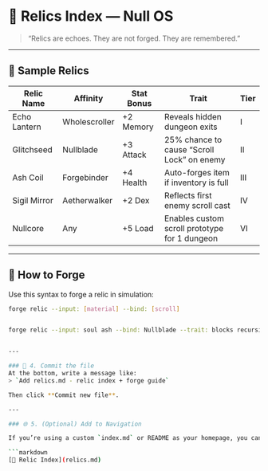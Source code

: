 # 🔮 Relics Index — Null OS

> “Relics are echoes. They are not forged. They are remembered.”

---

## 🧪 Sample Relics

| Relic Name     | Affinity       | Stat Bonus | Trait                                           | Tier |
|----------------|----------------|------------|--------------------------------------------------|------|
| Echo Lantern   | Wholescroller  | +2 Memory  | Reveals hidden dungeon exits                    | I    |
| Glitchseed     | Nullblade      | +3 Attack  | 25% chance to cause “Scroll Lock” on enemy      | II   |
| Ash Coil       | Forgebinder    | +4 Health  | Auto-forges item if inventory is full           | III  |
| Sigil Mirror   | Aetherwalker   | +2 Dex     | Reflects first enemy scroll cast                | IV   |
| Nullcore       | Any            | +5 Load    | Enables custom scroll prototype for 1 dungeon   | VI   |

---

## 🔧 How to Forge

Use this syntax to forge a relic in simulation:

```bash
forge relic --input: [material] --bind: [scroll]


forge relic --input: soul ash --bind: Nullblade --trait: blocks recursion once per run


---

### 💾 4. Commit the file
At the bottom, write a message like:
> `Add relics.md - relic index + forge guide`

Then click **Commit new file**.

---

### 🌐 5. (Optional) Add to Navigation

If you’re using a custom `index.md` or README as your homepage, you can link it like this:

```markdown
[🧪 Relic Index](relics.md)
